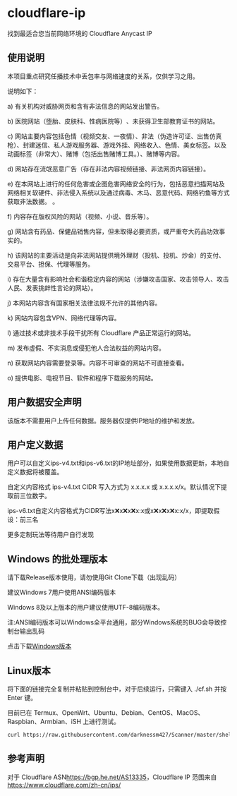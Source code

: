# cloudflare-ip

找到最适合您当前网络环境的 Cloudflare Anycast IP

## 使用说明

本项目重点研究任播技术中丢包率与网络速度的关系，仅供学习之用。

说明如下：

a) 有关机构对威胁网页和含有非法信息的网站发出警告。

b) 医院网站（堕胎、皮肤科、性病医院等）​​、未获得卫生部教育证书的网站。

c) 网站主要内容包括色情（视频交友、一夜情）、非法（伪造许可证、出售仿真枪）、封建迷信、私人游戏服务器、游戏外挂、网络收入、色情、美女标签。以及动画标签（非常大）、赌博（包括出售赌博工具。）、赌博等内容。

d) 网站存在流氓恶意广告（存在非法内容视频链接、非法网页内容链接）。

e) 在本网站上进行的任何危害或企图危害网络安全的行为，包括恶意扫描网站及网络相关软硬件、非法侵入系统以及通过病毒、木马、恶意代码、网络钓鱼等方式获取非法数据。 。

f) 内容存在版权风险的网站（视频、小说、音乐等）。

g) 网站含有药品、保健品销售内容，但未取得必要资质，或严重夸大药品功效事实的。

h) 该网站的主要活动是向非法网站提供境外理财（投机、投机、炒金）的支付、交易平台、担保、代理等服务。

i) 存在大量含有影响社会和谐稳定内容的网站（涉嫌攻击国家、攻击领导人、攻击人民、发表挑衅性言论的网站）。

j) 本网站内容含有国家相关法律法规不允许的其他内容。

k) 网站内容包含VPN、网络代理等内容。

l) 通过技术或非技术手段干扰所有 Cloudflare 产品正常运行的网站。

m) 发布虚假、不实消息或侵犯他人合法权益的网站内容。

n) 获取网站内容需要登录等。内容不可审查的网站不可直接查看。

o) 提供电影、电视节目、软件和程序下载服务的网站。

## 用户数据安全声明

该版本不需要用户上传任何数据。服务器仅提供IP地址的维护和发放。

## 用户定义数据

用户可以自定义ips-v4.txt和ips-v6.txt的IP地址部分，如果使用数据更新，本地自定义数据将被覆盖。

自定义内容格式 ips-v4.txt CIDR 写入方式为 x.x.x.x 或 x.x.x.x/x。默认情况下提取前三位数字。

ips-v6.txt自定义内容格式为CIDR写法x:x:x:x:x:x:x:x或x:x:x:x:x:x:x:x/x，即提取假设：前三名

更多定制玩法等待用户自行发现

## Windows 的批处理版本

请下载Release版本使用，请勿使用Git Clone下载（出现乱码）

建议Windows 7用户使用ANSI编码版本

Windows 8及以上版本的用户建议使用UTF-8编码版本。

注:ANSI编码版本可以Windows全平台通用，部分Windows系统的BUG会导致控制台输出乱码

点击下载[Windows版本](https://github.com/badafans/better-cloudflare-ip/releases/latest/download/batch.zip)

## Linux版本

将下面的链接完全复制并粘贴到控制台中，对于后续运行，只需键入 ./cf.sh 并按 Enter 键。

目前已在 Termux、OpenWrt、Ubuntu、Debian、CentOS、MacOS、Raspbian、Armbian、iSH 上进行测试。

```bash
curl https://raw.githubusercontent.com/darknessm427/Scanner/master/shell/cf.sh -o cf.sh && chmod +x cf.sh && ./cf.sh
```

## 参考声明

对于 Cloudflare ASN<https://bgp.he.net/AS13335>，Cloudflare IP 范围来自<https://www.cloudflare.com/zh-cn/ips/>
